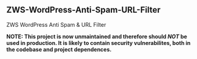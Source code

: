 ## ZWS-WordPress-Anti-Spam-URL-Filter
ZWS WordPress Anti Spam &amp; URL Filter

__NOTE: This project is now unmaintained and therefore should *NOT* be used in production. It is likely to contain security vulnerabilites, both in the codebase and project dependences.__
